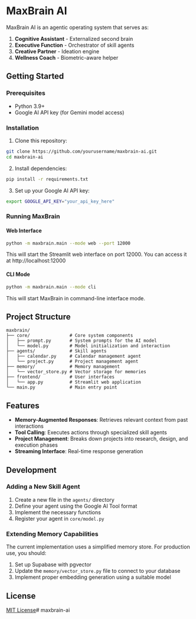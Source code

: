 # MaxBrain AI

MaxBrain AI is an agentic operating system that serves as:
1. **Cognitive Assistant** - Externalized second brain
2. **Executive Function** - Orchestrator of skill agents
3. **Creative Partner** - Ideation engine
4. **Wellness Coach** - Biometric-aware helper

## Getting Started

### Prerequisites

- Python 3.9+
- Google AI API key (for Gemini model access)

### Installation

1. Clone this repository:
```bash
git clone https://github.com/yourusername/maxbrain-ai.git
cd maxbrain-ai
```

2. Install dependencies:
```bash
pip install -r requirements.txt
```

3. Set up your Google AI API key:
```bash
export GOOGLE_API_KEY="your_api_key_here"
```

### Running MaxBrain

#### Web Interface

```bash
python -m maxbrain.main --mode web --port 12000
```

This will start the Streamlit web interface on port 12000. You can access it at http://localhost:12000

#### CLI Mode

```bash
python -m maxbrain.main --mode cli
```

This will start MaxBrain in command-line interface mode.

## Project Structure

```
maxbrain/
├── core/               # Core system components
│   ├── prompt.py       # System prompts for the AI model
│   └── model.py        # Model initialization and interaction
├── agents/             # Skill agents
│   ├── calendar.py     # Calendar management agent
│   └── project.py      # Project management agent
├── memory/             # Memory management
│   └── vector_store.py # Vector storage for memories
├── frontend/           # User interfaces
│   └── app.py          # Streamlit web application
└── main.py             # Main entry point
```

## Features

- **Memory-Augmented Responses**: Retrieves relevant context from past interactions
- **Tool Calling**: Executes actions through specialized skill agents
- **Project Management**: Breaks down projects into research, design, and execution phases
- **Streaming Interface**: Real-time response generation

## Development

### Adding a New Skill Agent

1. Create a new file in the `agents/` directory
2. Define your agent using the Google AI Tool format
3. Implement the necessary functions
4. Register your agent in `core/model.py`

### Extending Memory Capabilities

The current implementation uses a simplified memory store. For production use, you should:

1. Set up Supabase with pgvector
2. Update the `memory/vector_store.py` file to connect to your database
3. Implement proper embedding generation using a suitable model

## License

[MIT License](LICENSE)# maxbrain-ai
